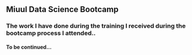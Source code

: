 ## Miuul Data Science Bootcamp
### The work I have done during the training I received during the bootcamp process I attended..
#### To be continued...
